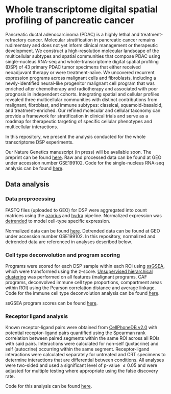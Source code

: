 # Whole transcriptome digital spatial profiling of pancreatic cancer

Pancreatic ductal adenocarcinoma (PDAC) is a highly lethal and treatment-refractory cancer. Molecular stratification in pancreatic cancer remains rudimentary and does not yet inform clinical management or therapeutic development. We construct a high-resolution molecular landscape of the multicellular subtypes and spatial communities that compose PDAC using single-nucleus RNA-seq and whole-transcriptome digital spatial profiling (DSP) of 43 primary PDAC tumor specimens that either received neoadjuvant therapy or were treatment-naïve. We uncovered recurrent expression programs across malignant cells and fibroblasts, including a newly-identified neural-like progenitor malignant cell program that was enriched after chemotherapy and radiotherapy and associated with poor prognosis in independent cohorts. Integrating spatial and cellular profiles revealed three multicellular communities with distinct contributions from malignant, fibroblast, and immune subtypes: classical, squamoid-basaloid, and treatment-enriched. Our refined molecular and cellular taxonomy can provide a framework for stratification in clinical trials and serve as a roadmap for therapeutic targeting of specific cellular phenotypes and multicellular interactions.

In this repository, we present the analysis conducted for the whole transcriptome DSP experiments. 

Our Nature Genetics manuscript (in press) will be available soon. The preprint can be found [here](https://www.biorxiv.org/content/10.1101/2020.08.25.267336v1.full). Raw and processed data can be found at GEO under accession number GSE199102. Code for the single-nucleus RNA-seq analysis can be found [here](https://github.com/karthikj89/humanpdac). 


## Data analysis

### Data preprocessing

FASTQ files (uploaded to GEO) for DSP were aggregated into count matrices using the [azorius](https://github.com/whwanglab/PDAC/tree/main/src/R/azorius) and [hydra](https://github.com/whwanglab/PDAC/tree/main/src/R/hydra) pipeline. Normalized expression was [detrended](https://github.com/whwanglab/PDAC/blob/main/src/R/Detrending_and_ssGSEA.R) to model cell-type specific expression. 

Normalized data can be found [here](https://github.com/whwanglab/PDAC/blob/main/src/R/dfs_Q321-6.RDS). Detrended data can be found at GEO under accession number GSE199102. In this repository, normalized and detrended data are referenced in analyses described below.

### Cell type deconvolution and program scoring

Programs were scored for each DSP sample within each ROI using [ssGSEA](https://github.com/whwanglab/PDAC/blob/main/src/R/Detrending_and_ssGSEA.R), which were transformed using the z-score. [Unsupervised hierarchical clustering](https://github.com/whwanglab/PDAC/blob/main/src/R/FigureED9.R) was performed on all features (malignant programs, CAF programs, deconvolved immune cell type proportions, compartment areas within ROI) using the Pearson correlation distance and average linkage. Code for the immune cell type deconvolution analysis can be found [here](https://github.com/whwanglab/PDAC/blob/main/src/R/CellTypeDeconvolution.Rmd).

ssGSEA program scores can be found [here](https://github.com/whwanglab/PDAC/blob/main/src/R/ssGSEA_detrendApproach21-6-2.RDS).

### Receptor ligand analysis

Known receptor-ligand pairs were obtained from [CellPhoneDB v2.0](https://github.com/Teichlab/cellphonedb) with potential receptor-ligand pairs quantified using the Spearman rank correlation between paired segments within the same ROI across all ROIs with said pairs. Interactions were calculated for non-self (juxtacrine) and self (autocrine) occurring within the same segment. Receptor-ligand interactions were calculated separately for untreated and CRT specimens to determine interactions that are differential between conditions. All analyses were two-sided and used a significant level of p-value $\leq 0.05$ and were adjusted for multiple testing where appropriate using the false discovery rate.

Code for this analysis can be found [here](https://github.com/whwanglab/PDAC/blob/main/src/R/LigandReceptorAnalysis_Figure8.R).

